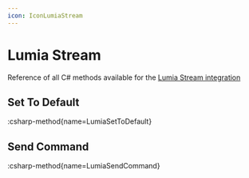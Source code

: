 ```yaml
---
icon: IconLumiaStream
---
```


# Lumia Stream
Reference of all C# methods available for the [Lumia Stream integration](/config/integrations/lumia-stream)

## Set To Default
:csharp-method{name=LumiaSetToDefault}

## Send Command
:csharp-method{name=LumiaSendCommand}